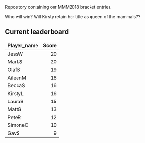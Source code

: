 


Repository containing our MMM2018 bracket entries.

Who will win? Will Kirsty retain her title as queen of the mammals?? 




## Current leaderboard

<table class="table table-striped" style="width: auto !important; margin-left: auto; margin-right: auto;">
 <thead>
  <tr>
   <th style="text-align:left;"> Player_name </th>
   <th style="text-align:right;"> Score </th>
  </tr>
 </thead>
<tbody>
  <tr>
   <td style="text-align:left;"> JessW </td>
   <td style="text-align:right;"> 20 </td>
  </tr>
  <tr>
   <td style="text-align:left;"> MarkS </td>
   <td style="text-align:right;"> 20 </td>
  </tr>
  <tr>
   <td style="text-align:left;"> OlafB </td>
   <td style="text-align:right;"> 19 </td>
  </tr>
  <tr>
   <td style="text-align:left;"> AileenM </td>
   <td style="text-align:right;"> 16 </td>
  </tr>
  <tr>
   <td style="text-align:left;"> BeccaS </td>
   <td style="text-align:right;"> 16 </td>
  </tr>
  <tr>
   <td style="text-align:left;"> KirstyL </td>
   <td style="text-align:right;"> 16 </td>
  </tr>
  <tr>
   <td style="text-align:left;"> LauraB </td>
   <td style="text-align:right;"> 15 </td>
  </tr>
  <tr>
   <td style="text-align:left;"> MattG </td>
   <td style="text-align:right;"> 13 </td>
  </tr>
  <tr>
   <td style="text-align:left;"> PeteR </td>
   <td style="text-align:right;"> 12 </td>
  </tr>
  <tr>
   <td style="text-align:left;"> SimoneC </td>
   <td style="text-align:right;"> 10 </td>
  </tr>
  <tr>
   <td style="text-align:left;"> GavS </td>
   <td style="text-align:right;"> 9 </td>
  </tr>
</tbody>
</table>
